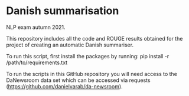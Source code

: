 # Danish summarisation
NLP exam autumn 2021.

This repository includes all the code and ROUGE results obtained for the project of creating an automatic Danish summariser. 

To run this script, first install the packages by running:
pip install -r /path/to/requirements.txt

To run the scripts in this GitHub repository you will need access to the DaNewsroom data set which can be accessed via requests (https://github.com/danielvarab/da-newsroom). 

